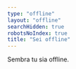 ```yaml
---
type: "offline"
layout: "offline"
searchHidden: true
robotsNoIndex: true
title: "Sei offline"
---
```

Sembra tu sia offline.